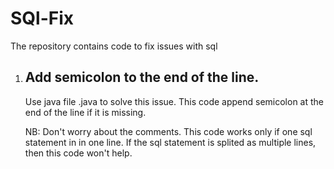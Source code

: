 # SQl-Fix
The repository contains code to fix issues with sql

1. ## Add semicolon to the end of the line.
   Use java file .java to solve this issue.
   This code append semicolon at the end of the line if it is missing.
   
   
   NB: Don't worry about the comments.
   This code works only if one sql statement in in one line. If the sql statement is splited as multiple lines, then this code won't help.
   
